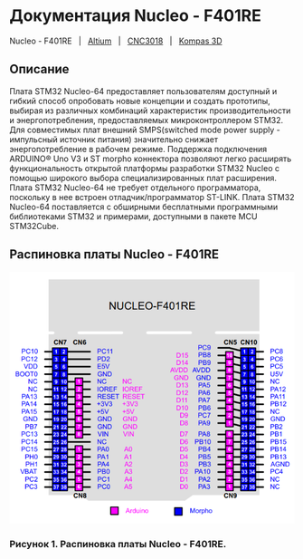# Документация Nucleo - F401RE

Nucleo - F401RE &nbsp; | &nbsp; [Altium](/Altium/README.md) &nbsp; | &nbsp; [CNC3018](/CNC3018/README.md) &nbsp; | &nbsp; [Kompas 3D](/Kompas%203D)

## Описание

Плата STM32 Nucleo-64 предоставляет пользователям доступный и гибкий способ опробовать новые концепции и создать прототипы, выбирая из различных комбинаций характеристик производительности и энергопотребления, предоставляемых микроконтроллером STM32. Для совместимых плат внешний SMPS(switched mode power supply - импульсный источник питания) значительно снижает энергопотребление в рабочем режиме. Поддержка подключения ARDUINO® Uno V3 и ST morpho коннектора позволяют легко расширять функциональность открытой платформы разработки STM32 Nucleo с помощью широкого выбора специализированных плат расширения.
Плата STM32 Nucleo-64 не требует отдельного программатора, поскольку в нее встроен отладчик/программатор ST-LINK.
Плата STM32 Nucleo-64 поставляется с обширными бесплатными программными библиотеками STM32 и примерами, доступными в пакете MCU STM32Cube.

## Распиновка платы Nucleo - F401RE

![распиновка Niucleo - F401RE](/Nucleo%20-%20F401RE/images/Nucleo-F401RE.png)
### Рисунок 1. Распиновка платы Nucleo - F401RE.


